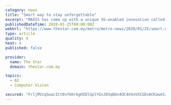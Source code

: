 ```yaml
---
category: news
title: "Smart way to stay unforgettable"
excerpt: "MAXIS has come up with a unique 5G-enabled innovation called unforgetTABLE, a smart table capable of monitoring object recognition and brainwave analytics. Alzheimer’s Disease Foundation ..."
publishedDateTime: 2020-01-25T00:00:00Z
webUrl: "https://www.thestar.com.my/metro/metro-news/2020/01/25/smart-way-to-stay-unforgettable"
type: article
quality: 4
heat: 4
published: false

provider:
  name: The Star
  domain: thestar.com.my

topics:
  - AI
  - Computer Vision

secured: "FrljMVzqSwacICt0vYkKrkgHZQlGplYGnJDSqBGn4OC4X4vVXCGDsACKaweS/RRFzamr+Ae7/rue4H5wzvdvxhEfLHHHvaPXPMsaKXIXBeMD0CqDsBR1G0Tdmu4LewTatkDg/CFaCxANueP0zqsz2Wf6CRyyPx9OOSmjRtcoqsr4w9rvXN/FDs2XMxeP96tTMpnC+u/XvQ0sMorUICbHqVbb/FTTLi21cWflVXC++yXTKhewph0K3vYIP5KsH2OERVH2y6VSxPZsYUUbBmn7lgjw0OL5OV1IrrLVaPucAefTPsmGQdAc80vklN3OkIhh;FpWhg2a/YfE7LO0GrxSwrA=="
---
```


